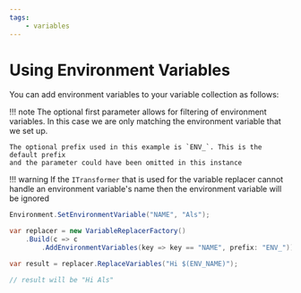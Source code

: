 ```yaml
---
tags:
    - variables
---
```

# Using Environment Variables

You can add environment variables to your variable collection as follows:

!!! note
    The optional first parameter allows for filtering of environment variables.
    In this case we are only matching the environment variable that we set up.

    The optional prefix used in this example is `ENV_`. This is the default prefix
    and the parameter could have been omitted in this instance

!!! warning
    If the `ITransformer` that is used for the variable replacer
    cannot handle an environment variable's name then the environment
    variable will be ignored

```csharp { data-fiddle="DMvr5v" }
Environment.SetEnvironmentVariable("NAME", "Als");

var replacer = new VariableReplacerFactory()
    .Build(c => c
        .AddEnvironmentVariables(key => key == "NAME", prefix: "ENV_"));

var result = replacer.ReplaceVariables("Hi $(ENV_NAME)");

// result will be "Hi Als"
```